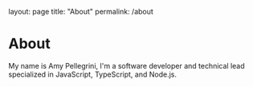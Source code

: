 layout: page
title: "About"
permalink: /about

# About

My name is Amy Pellegrini, I'm a software developer and technical lead specialized in JavaScript, TypeScript, and Node.js.
